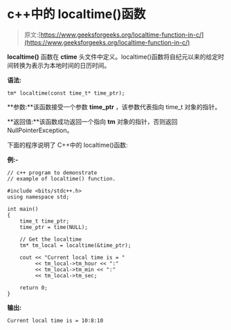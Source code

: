 # c++中的 localtime()函数

> 原文:[https://www.geeksforgeeks.org/localtime-function-in-c/](https://www.geeksforgeeks.org/localtime-function-in-c/)

**localtime()** 函数在 **ctime** 头文件中定义。localtime()函数将自纪元以来的给定时间转换为表示为本地时间的日历时间。

**语法:**

```
tm* localtime(const time_t* time_ptr);
```

**参数:**该函数接受一个参数 **time_ptr** ，该参数代表指向 time_t 对象的指针。

**返回值:**该函数成功返回一个指向 **tm** 对象的指针，否则返回 NullPointerException。

下面的程序说明了 C++中的 localtime()函数:

**例:-**

```
// c++ program to demonstrate
// example of localtime() function.

#include <bits/stdc++.h>
using namespace std;

int main()
{
    time_t time_ptr;
    time_ptr = time(NULL);

    // Get the localtime
    tm* tm_local = localtime(&time_ptr);

    cout << "Current local time is = "
         << tm_local->tm_hour << ":"
         << tm_local->tm_min << ":"
         << tm_local->tm_sec;

    return 0;
}
```

**输出:**

```
Current local time is = 10:8:10

```